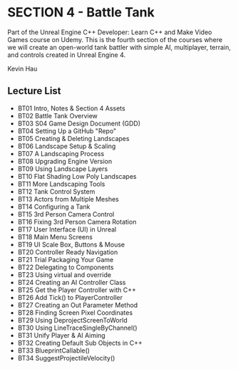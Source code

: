 # SECTION 4 - Battle Tank

Part of the Unreal Engine C++ Developer: Learn C++ and Make Video Games course on Udemy. This is the fourth section of the courses where we will create an open-world tank battler with simple AI, multiplayer, terrain, and controls created in Unreal Engine 4.

Kevin Hau

## Lecture List
* BT01 Intro, Notes & Section 4 Assets
* BT02 Battle Tank Overview
* BT03 S04 Game Design Document (GDD)
* BT04 Setting Up a GitHub "Repo"
* BT05 Creating & Deleting Landscapes
* BT06 Landscape Setup & Scaling
* BT07 A Landscaping Process
* BT08 Upgrading Engine Version
* BT09 Using Landscape Layers
* BT10 Flat Shading Low Poly Landscapes
* BT11 More Landscaping Tools
* BT12 Tank Control System
* BT13 Actors from Multiple Meshes
* BT14 Configuring a Tank
* BT15 3rd Person Camera Control
* BT16 Fixing 3rd Person Camera Rotation
* BT17 User Interface (UI) in Unreal
* BT18 Main Menu Screens
* BT19 UI Scale Box, Buttons & Mouse
* BT20 Controller Ready Navigation
* BT21 Trial Packaging Your Game
* BT22 Delegating to Components
* BT23 Using virtual and override
* BT24 Creating an AI Controller Class
* BT25 Get the Player Controller with C++
* BT26 Add Tick() to PlayerController
* BT27 Creating an Out Parameter Method
* BT28 Finding Screen Pixel Coordinates
* BT29 Using DeprojectScreenToWorld
* BT30 Using LineTraceSingleByChannel()
* BT31 Unify Player & AI Aiming
* BT32 Creating Default Sub Objects in C++
* BT33 BlueprintCallable()
* BT34 SuggestProjectileVelocity()
